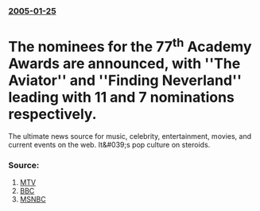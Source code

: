 ### [2005-01-25](/news/2005/01/25/index.md)

#  The nominees for the 77<sup>th</sup> Academy Awards are announced, with ''The Aviator'' and ''Finding Neverland'' leading with 11 and 7 nominations respectively. 

The ultimate news source for music, celebrity, entertainment, movies, and current events on the web. It&amp;#039;s pop culture on steroids.


### Source:

1. [MTV](http://www.mtv.com/movies/news/articles/1496197/01252005/story.jhtml)
2. [BBC](http://news.bbc.co.uk/1/hi/entertainment/film/4203219.stm)
3. [MSNBC](http://msnbc.msn.com/id/6865817/)

